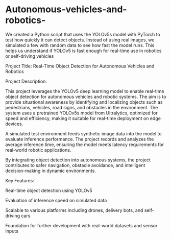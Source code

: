 # Autonomous-vehicles-and-robotics-
 We created a Python script that uses the YOLOv5s model with PyTorch to test how quickly it can detect objects. Instead of using real images, we simulated a few with random data to see how fast the model runs. This helps us understand if YOLOv5 is fast enough for real-time use in robotics or self-driving vehicles




Project Title: Real-Time Object Detection for Autonomous Vehicles and Robotics

Project Description:

This project leverages the YOLOv5 deep learning model to enable real-time object detection for autonomous vehicles and robotic systems. The aim is to provide situational awareness by identifying and localizing objects such as pedestrians, vehicles, road signs, and obstacles in the environment. The system uses a pretrained YOLOv5s model from Ultralytics, optimized for speed and efficiency, making it suitable for real-time deployment on edge devices.

A simulated test environment feeds synthetic image data into the model to evaluate inference performance. The project records and analyzes the average inference time, ensuring the model meets latency requirements for real-world robotic applications.

By integrating object detection into autonomous systems, the project contributes to safer navigation, obstacle avoidance, and intelligent decision-making in dynamic environments.

Key Features:

Real-time object detection using YOLOv5

Evaluation of inference speed on simulated data

Scalable to various platforms including drones, delivery bots, and self-driving cars

Foundation for further development with real-world datasets and sensor inputs

